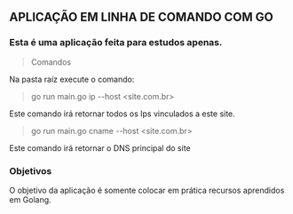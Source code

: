 ## APLICAÇÃO EM LINHA DE COMANDO COM GO

### Esta é uma aplicação feita para estudos apenas.

> Comandos

Na pasta raíz execute o comando:

> go run main.go ip --host <site.com.br>

Este comando irá retornar todos os Ips vinculados a este site.

> go run main.go cname --host <site.com.br>

Este comando irá retornar o DNS principal do site

### Objetivos

O objetivo da aplicação é somente colocar em prática recursos aprendidos em Golang.